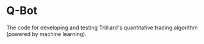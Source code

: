 # Q-Bot
The code for developing and testing Trilliard's quantitative trading algorithm (powered by machine learning).
